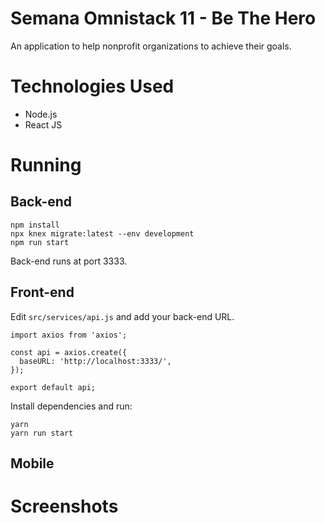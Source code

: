 # Semana Omnistack 11 - Be The Hero
An application to help nonprofit organizations to achieve their goals.
# Technologies Used
- Node.js
- React JS
# Running
## Back-end
```
npm install
npx knex migrate:latest --env development
npm run start
```
Back-end runs at port 3333.
## Front-end
Edit `src/services/api.js` and add your back-end URL.
```
import axios from 'axios';

const api = axios.create({
  baseURL: 'http://localhost:3333/',
});

export default api;
```
Install dependencies and run:
```
yarn
yarn run start
```
## Mobile
# Screenshots
